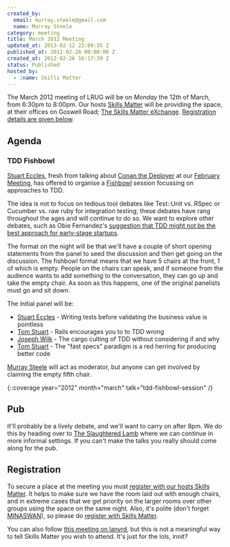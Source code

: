 ```yaml
---
created_by:
  email: murray.steele@gmail.com
  name: Murray Steele
category: meeting
title: March 2012 Meeting
updated_at: 2013-02-12 23:09:35 Z
published_at: 2012-02-26 00:00:00 Z
created_at: 2012-02-26 16:17:39 Z
status: Published
hosted_by:
  - :name: Skills Matter
---
```


The March 2012 meeting of LRUG will be on *Monday* the 12th of March, from 6:30pm to 8:00pm.  Our hosts [Skills Matter](http://skillsmatter.com/) will be providing the space, at their offices on Goswell Road; [The Skills Matter eXchange](http://skillsmatter.com/location-details/design-architecture/484/96).  <a href="#mar12registration">Registration details are given below</a>.

Agenda
------

### TDD Fishbowl

[Stuart Eccles](http://madebymany.com/people/stuart-eccles), fresh from talking about [Conan the Deployer](https://github.com/madebymany/conan) at our [February Meeting](/meetings/2012/01/24/february-2012-meeting/), has offered to organise a [Fishbowl](http://en.wikipedia.org/wiki/Fishbowl_(conversation)) session focussing on approaches to TDD.

The idea is not to focus on tedious tool debates like Test::Unit vs. RSpec or Cucumber vs. raw ruby for integration testing; these debates have rang throughout the ages and will continue to do so.  We want to explore other debates, such as Obie Fernandez's [suggestion that TDD might not be the best approach for early-stage startups](http://blog.obiefernandez.com/content/2011/07/the-next-big-leap.html).

The format on the night will be that we'll have a couple of short opening statements from the panel to seed the discussion and then get going on the discussion.  The fishbowl format means that we have 5 chairs at the front, 1 of which is empty.  People on the chairs can speak, and if someone from the audience wants to add something to the conversation, they can go up and take the empty chair.  As soon as this happens, one of the original panelists must go and sit down.

The initial panel will be:

* [Stuart Eccles](http://twitter.com/stueccles) - Writing tests before validating the business value is pointless
* [Tom Stuart](http://twitter.com/tomstuart) - Rails encourages you to to TDD wrong
* [Joseph Wilk](http://twitter.com/josephwilk) - The cargo culting of TDD without considering if and why
* [Tom Stuart](http://twitter.com/mortice) - The "fast specs" paradigm is a red herring for producing better code

[Murray Steele](http://twitter.com/hlame) will act as moderator, but anyone can get involved by claiming the empty fifth chair.

{::coverage year="2012" month="march" talk="tdd-fishbowl-session" /}

Pub
---

It'll probably be a lively debate, and we'll want to carry on after 8pm.  We do this by heading over to [The Slaughtered Lamb](http://www.theslaughteredlambpub.com/) where we can continue in more informal settings.  If you can't make the talks you really should come along for the pub.

Registration <a name="mar12registration">&nbsp;</a>
---------------------------------------------------

To secure a place at the meeting you must [register with our hosts Skills Matter](http://skillsmatter.com/event-details/home/lrug-march-1331/js-3737).  It helps to make sure we have the room laid out with enough chairs, and in extreme cases that we get priority on the larger rooms over other groups using the space on the same night.  Also, it's polite (don't forget [MINASWAN](http://oreilly.com/ruby/excerpts/ruby-learning-rails/ruby-glossary.html#I_indexterm_d1e32036)), so please do [register with Skills Matter](http://skillsmatter.com/event-details/home/lrug-march-1331/js-3737).

You can also follow [this meeting on lanyrd](http://lanyrd.com/2012/lrug-march/), but this is not a meaningful way to tell Skills Matter you wish to attend.  It's just for the lols, innit?
